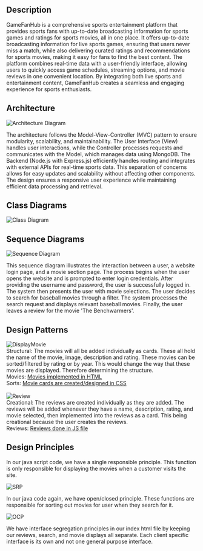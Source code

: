 ## Description
GameFanHub is a comprehensive sports entertainment platform that provides sports fans with up-to-date broadcasting information for sports games and ratings for sports movies, all in one place. It offers up-to-date broadcasting information for live sports games, ensuring that users never miss a match, while also delivering curated ratings and recommendations for sports movies, making it easy for fans to find the best content. The platform combines real-time data with a user-friendly interface, allowing users to quickly access game schedules, streaming options, and movie reviews in one convenient location. By integrating both live sports and entertainment content, GameFanHub creates a seamless and engaging experience for sports enthusiasts.

## Architecture 
![Architecture Diagram](ArchitectureUML.png)

The architecture follows the Model-View-Controller (MVC) pattern to ensure modularity, scalability, and maintainability. The User Interface (View) handles user interactions, while the Controller processes requests and communicates with the Model, which manages data using MongoDB. The Backend (Node.js with Express.js) efficiently handles routing and integrates with external APIs for real-time sports data. This separation of concerns allows for easy updates and scalability without affecting other components. The design ensures a responsive user experience while maintaining efficient data processing and retrieval.
## Class Diagrams
![Class Diagram](Class_Implementation.png)


## Sequence Diagrams
![Sequence Diagram](Sequence_userSearchesThroughFilter.drawio.png)

This sequence diagram illustrates the interaction between a user, a website login page, and a movie section page. The process begins when the user opens the website and is prompted to enter login credentials. After providing the username and password, the user is successfully logged in. The system then presents the user with movie selections. The user decides to search for baseball movies through a filter. The system processes the search request and displays relevant baseball movies. Finally, the user leaves a review for the movie 'The Benchwarmers'.
## Design Patterns
![DisplayMovie](DisplayMovie.png)
<br>
Structural: The movies will all be added individually as cards. These all hold the name of the movie, image, description and rating. These movies can be sorted/filtered by rating or by year. This would change the way that these movies are displayed. Therefore determining the structure. 
<br>
Movies: [Movies implemented in HTML](https://github.com/Braydew-NAU/SportsWebsite/edit/main/index.html)
<br>
Sorts: [Movie cards are created/designed in CSS](https://github.com/Braydew-NAU/SportsWebsite/edit/main/styles.css)
<br>
<br>
![Review](Review.png)
<br>
Creational: The reviews are created individually as they are added. The reviews will be added whenever they have a name, description, rating, and movie selected, then implemented into the reviews as a card. This being creational because the user creates the reviews. 
<br>
Reviews: [Reviews done in JS file](https://github.com/Braydew-NAU/SportsWebsite/edit/main/script.js)


## Design Principles
In our java script code, we have a single responsible principle. This function is only responsible for displaying the movies when a customer visits the site.  

![SRP](function_call.png) 

In our java code again, we have open/closed principle. These functions are responsible for sorting out movies for user when they search for it.  

![OCP](closed_principle.png) 

We have interface segregation principles in our index html file by keeping our reviews, search, and movie displays all separate. Each client specific interface is its own and not one general purpose interface.
